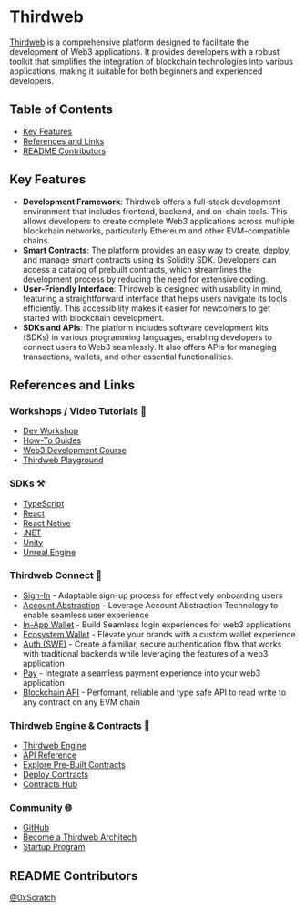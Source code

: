 # Thirdweb

[Thirdweb](https://thirdweb.com/) is a comprehensive platform designed to facilitate the development of Web3 applications. It provides developers with a robust toolkit that simplifies the integration of blockchain technologies into various applications, making it suitable for both beginners and experienced developers.

## Table of Contents

- [Key Features](#key-features)
- [References and Links](#references-and-links)
- [README Contributors](#readme-contributors)

## Key Features

- **Development Framework**: Thirdweb offers a full-stack development environment that includes frontend, backend, and on-chain tools. This allows developers to create complete Web3 applications across multiple blockchain networks, particularly Ethereum and other EVM-compatible chains.
- **Smart Contracts**: The platform provides an easy way to create, deploy, and manage smart contracts using its Solidity SDK. Developers can access a catalog of prebuilt contracts, which streamlines the development process by reducing the need for extensive coding.
- **User-Friendly Interface**: Thirdweb is designed with usability in mind, featuring a straightforward interface that helps users navigate its tools efficiently. This accessibility makes it easier for newcomers to get started with blockchain development.
- **SDKs and APIs**: The platform includes software development kits (SDKs) in various programming languages, enabling developers to connect users to Web3 seamlessly. It also offers APIs for managing transactions, wallets, and other essential functionalities.

## References and Links

### Workshops / Video Tutorials 🎥

- [Dev Workshop](https://www.youtube.com/watch?v=abc123)
- [How-To Guides](https://blog.thirdweb.com/guides/)
- [Web3 Development Course](https://www.youtube.com/playlist?list=PLhkjr9MPgk0yHNoVZqpWpBg9s029TAFPE)
- [Thirdweb Playground](https://playground.thirdweb.com/)

### SDKs ⚒️

- [TypeScript](https://portal.thirdweb.com/typescript/v5/getting-started)
- [React](https://portal.thirdweb.com/react/v5/getting-started)
- [React Native](https://portal.thirdweb.com/react-native/v5/getting-started)
- [.NET](https://portal.thirdweb.com/dotnet/getting-started)
- [Unity](https://portal.thirdweb.com/unity/v5/getting-started)
- [Unreal Engine](https://portal.thirdweb.com/unreal-engine/getting-started)

### Thirdweb Connect 🔗

- [Sign-In](https://portal.thirdweb.com/connect/sign-in/overview) - Adaptable sign-up process for effectively onboarding users
- [Account Abstraction](https://portal.thirdweb.com/connect/account-abstraction/overview) - Leverage Account Abstraction Technology to enable seamless user experience
- [In-App Wallet](https://portal.thirdweb.com/connect/in-app-wallet/overview) - Build Seamless login experiences for web3 applications
- [Ecosystem Wallet](https://portal.thirdweb.com/connect/ecosystems/overview) - Elevate your brands with a custom wallet experience
- [Auth (SWE)](https://portal.thirdweb.com/connect/auth) - Create a familiar, secure authentication flow that works with traditional backends while leveraging the features of a web3 application
- [Pay](https://portal.thirdweb.com/connect/pay/overview) - Integrate a seamless payment experience into your web3 application
- [Blockchain API](https://portal.thirdweb.com/connect/blockchain-api) - Perfomant, reliable and type safe API to read write to any contract on any EVM chain

### Thirdweb Engine & Contracts 🚀

- [Thirdweb Engine](https://portal.thirdweb.com/engine)
- [API Reference](https://redocly.github.io/redoc/?url=https://demo.web3api.thirdweb.com/json)
- [Explore Pre-Built Contracts](https://portal.thirdweb.com/contracts/explore/overview)
- [Deploy Contracts](https://portal.thirdweb.com/contracts/deploy/overview)
- [Contracts Hub](https://thirdweb.com/explore)

### Community 🌐

- [GitHub](https://github.com/thirdweb-dev)
- [Become a Thirdweb Architech](https://thirdweb.com/community/ambassadors)
- [Startup Program](https://thirdweb.com/community/startup-program)

## README Contributors

[@0xScratch](https://github.com/0xScratch)
